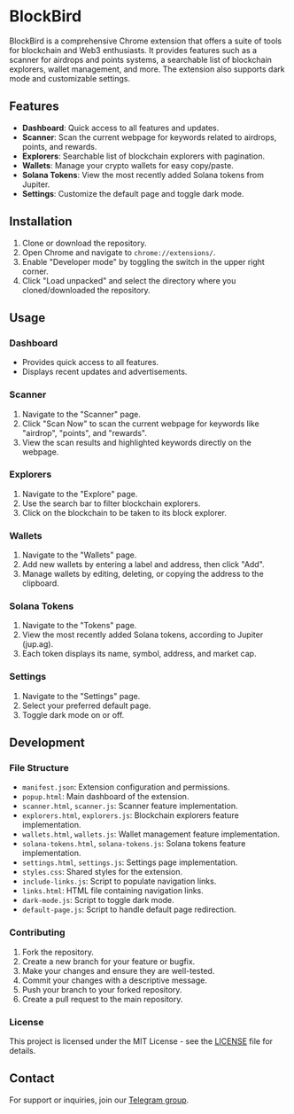 # BlockBird

BlockBird is a comprehensive Chrome extension that offers a suite of tools for blockchain and Web3 enthusiasts. It provides features such as a scanner for airdrops and points systems, a searchable list of blockchain explorers, wallet management, and more. The extension also supports dark mode and customizable settings.

## Features

- **Dashboard**: Quick access to all features and updates.
- **Scanner**: Scan the current webpage for keywords related to airdrops, points, and rewards.
- **Explorers**: Searchable list of blockchain explorers with pagination.
- **Wallets**: Manage your crypto wallets for easy copy/paste.
- **Solana Tokens**: View the most recently added Solana tokens from Jupiter.
- **Settings**: Customize the default page and toggle dark mode.

## Installation

1. Clone or download the repository.
2. Open Chrome and navigate to `chrome://extensions/`.
3. Enable "Developer mode" by toggling the switch in the upper right corner.
4. Click "Load unpacked" and select the directory where you cloned/downloaded the repository.

## Usage

### Dashboard

- Provides quick access to all features.
- Displays recent updates and advertisements.

### Scanner

1. Navigate to the "Scanner" page.
2. Click "Scan Now" to scan the current webpage for keywords like "airdrop", "points", and "rewards".
3. View the scan results and highlighted keywords directly on the webpage.

### Explorers

1. Navigate to the "Explore" page.
2. Use the search bar to filter blockchain explorers.
3. Click on the blockchain to be taken to its block explorer.

### Wallets

1. Navigate to the "Wallets" page.
2. Add new wallets by entering a label and address, then click "Add".
3. Manage wallets by editing, deleting, or copying the address to the clipboard.

### Solana Tokens

1. Navigate to the "Tokens" page.
2. View the most recently added Solana tokens, according to Jupiter (jup.ag).
3. Each token displays its name, symbol, address, and market cap.

### Settings

1. Navigate to the "Settings" page.
2. Select your preferred default page.
3. Toggle dark mode on or off.

## Development

### File Structure

- `manifest.json`: Extension configuration and permissions.
- `popup.html`: Main dashboard of the extension.
- `scanner.html`, `scanner.js`: Scanner feature implementation.
- `explorers.html`, `explorers.js`: Blockchain explorers feature implementation.
- `wallets.html`, `wallets.js`: Wallet management feature implementation.
- `solana-tokens.html`, `solana-tokens.js`: Solana tokens feature implementation.
- `settings.html`, `settings.js`: Settings page implementation.
- `styles.css`: Shared styles for the extension.
- `include-links.js`: Script to populate navigation links.
- `links.html`: HTML file containing navigation links.
- `dark-mode.js`: Script to toggle dark mode.
- `default-page.js`: Script to handle default page redirection.

### Contributing

1. Fork the repository.
2. Create a new branch for your feature or bugfix.
3. Make your changes and ensure they are well-tested.
4. Commit your changes with a descriptive message.
5. Push your branch to your forked repository.
6. Create a pull request to the main repository.

### License

This project is licensed under the MIT License - see the [LICENSE](LICENSE) file for details.

## Contact

For support or inquiries, join our [Telegram group](https://t.me/blockbirdchat).

